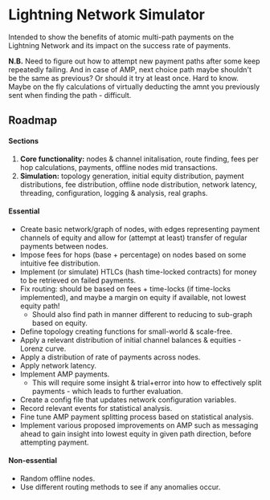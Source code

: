 # Lightning Network Simulator
Intended to show the benefits of atomic multi-path payments on the Lightning Network and its impact on the success rate of payments.

**N.B.** Need to figure out how to attempt new payment paths after some keep repeatedly failing. And in case of AMP, next choice path maybe shouldn't be the same as previous? Or should it try at least once. Hard to know. Maybe on the fly calculations of virtually deducting the amnt you previously sent when finding the path - difficult.

## Roadmap
#### Sections
1. **Core functionality:** nodes & channel initalisation, route finding, fees per hop calculations, payments, offline nodes mid transactions.
2. **Simulation:** topology generation, initial equity distribution, payment distributions, fee distribution, offline node distribution, network latency, threading, configuration, logging & analysis, real graphs.

#### Essential
- Create basic network/graph of nodes, with edges representing payment channels of equity and allow for (attempt at least) transfer of regular payments between nodes.
- Impose fees for hops (base + percentage) on nodes based on some intuitive fee distribution.
- Implement (or simulate) HTLCs (hash time-locked contracts) for money to be retrieved on failed payments.
- Fix routing: should be based on fees + time-locks (if time-locks implemented), and maybe a margin on equity if available, not lowest equity path!
  - Should also find path in manner different to reducing to sub-graph based on equity.
- Define topology creating functions for small-world & scale-free.
- Apply a relevant distribution of initial channel balances & equities - Lorenz curve.
- Apply a distribution of rate of payments across nodes.
- Apply network latency.
- Implement AMP payments.
  - This will require some insight & trial+error into how to effectively split payments - which leads to further evaluation.
- Create a config file that updates network configuration variables.
- Record relevant events for statistical analysis.
- Fine tune AMP payment splitting process based on statistical analysis.
- Implement various proposed improvements on AMP such as messaging ahead to gain insight into lowest equity in given path direction, before attempting payment.

#### Non-essential
- Random offline nodes.
- Use different routing methods to see if any anomalies occur.

